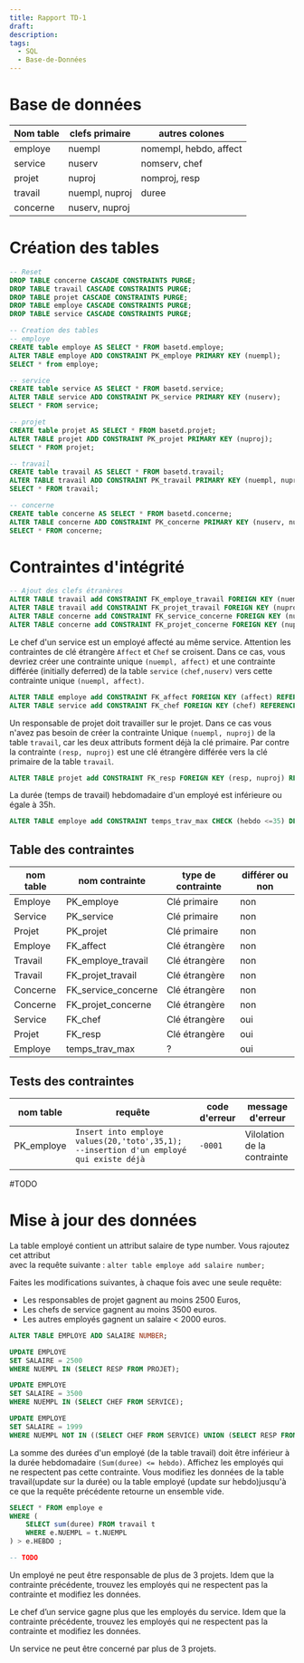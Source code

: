 ```yaml
---
title: Rapport TD-1
draft: 
description: 
tags:
  - SQL
  - Base-de-Données
---
```

# Base de données

| Nom table | clefs primaire | autres colones         |
| --------- | -------------- | ---------------------- |
| employe   | nuempl         | nomempl, hebdo, affect |
| service   | nuserv         | nomserv, chef          |
| projet    | nuproj         | nomproj, resp          |
| travail   | nuempl, nuproj | duree                  |
| concerne  | nuserv, nuproj |                        |

# Création des tables
```sql
-- Reset
DROP TABLE concerne CASCADE CONSTRAINTS PURGE;
DROP TABLE travail CASCADE CONSTRAINTS PURGE;
DROP TABLE projet CASCADE CONSTRAINTS PURGE;
DROP TABLE employe CASCADE CONSTRAINTS PURGE;
DROP TABLE service CASCADE CONSTRAINTS PURGE;

-- Creation des tables
-- employe
CREATE table employe AS SELECT * FROM basetd.employe;
ALTER TABLE employe ADD CONSTRAINT PK_employe PRIMARY KEY (nuempl);
SELECT * from employe;

-- service
CREATE table service AS SELECT * FROM basetd.service;
ALTER TABLE service ADD CONSTRAINT PK_service PRIMARY KEY (nuserv);
SELECT * FROM service;

-- projet
CREATE table projet AS SELECT * FROM basetd.projet;
ALTER TABLE projet ADD CONSTRAINT PK_projet PRIMARY KEY (nuproj);
SELECT * FROM projet;

-- travail
CREATE table travail AS SELECT * FROM basetd.travail;
ALTER TABLE travail ADD CONSTRAINT PK_travail PRIMARY KEY (nuempl, nuproj);
SELECT * FROM travail;

-- concerne
CREATE table concerne AS SELECT * FROM basetd.concerne;
ALTER TABLE concerne ADD CONSTRAINT PK_concerne PRIMARY KEY (nuserv, nuproj);
SELECT * FROM concerne;
```
# Contraintes d'intégrité
```sql
-- Ajout des clefs étranères
ALTER TABLE travail add CONSTRAINT FK_employe_travail FOREIGN KEY (nuempl) REFERENCES employe(nuempl);
ALTER TABLE travail add CONSTRAINT FK_projet_travail FOREIGN KEY (nuproj) REFERENCES projet(nuproj);
ALTER TABLE concerne add CONSTRAINT FK_service_concerne FOREIGN KEY (nuserv) REFERENCES service(nuserv);
ALTER TABLE concerne add CONSTRAINT FK_projet_concerne FOREIGN KEY (nuproj) REFERENCES projet(nuproj);
```
Le chef d'un service est un employé affecté au même service. Attention les contraintes de clé étrangère `Affect` et `Chef` se croisent. Dans ce cas, vous devriez créer une contrainte unique `(nuempl, affect)` et une contrainte différée (initially deferred) de la table `service` `(chef,nuserv)` vers cette contrainte unique `(nuempl, affect)`.
```sql
ALTER TABLE employe add CONSTRAINT FK_affect FOREIGN KEY (affect) REFERENCES service (nuserv);
ALTER TABLE service add CONSTRAINT FK_chef FOREIGN KEY (chef) REFERENCES employe (nuempl) DEFERRABLE;
```
Un responsable de projet doit travailler sur le projet. Dans ce cas vous n'avez pas besoin de créer la contrainte Unique `(nuempl, nuproj)` de la table `travail`, car les deux attributs forment déjà la clé primaire. Par contre la contrainte `(resp, nuproj)` est une clé étrangère différée vers la clé primaire de la table `travail`.
```sql
ALTER TABLE projet add CONSTRAINT FK_resp FOREIGN KEY (resp, nuproj) REFERENCES travail (nuempl, nuproj) DEFERRABLE;
```
La durée (temps de travail) hebdomadaire d'un employé est inférieure ou égale à 35h.
```sql
ALTER TABLE employe add CONSTRAINT temps_trav_max CHECK (hebdo <=35) DEFERRABLE;
```

## Table des contraintes

| nom table | nom contrainte      | type de contrainte | différer ou non |
| --------- | ------------------- | ------------------ | --------------- |
| Employe   | PK_employe          | Clé primaire       | non             |
| Service   | PK_service          | Clé primaire       | non             |
| Projet    | PK_projet           | Clé primaire       | non             |
| Employe   | FK_affect           | Clé étrangère      | non             |
| Travail   | FK_employe_travail  | Clé étrangère      | non             |
| Travail   | FK_projet_travail   | Clé étrangère      | non             |
| Concerne  | FK_service_concerne | Clé étrangère      | non             |
| Concerne  | FK_projet_concerne  | Clé étrangère      | non             |
| Service   | FK_chef             | Clé étrangère      | oui             |
| Projet    | FK_resp             | Clé étrangère      | oui             |
| Employe   | temps_trav_max      | ?                  | oui             |

## Tests des contraintes

| nom table  | requête                                                                                | code d'erreur | message d'erreur            |
| ---------- | -------------------------------------------------------------------------------------- | ------------- | --------------------------- |
| PK_employe | `Insert into employe values(20,'toto',35,1); --insertion d'un employé qui existe déjà` | `-0001`       | Vilolation de la contrainte |
|            |                                                                                        |               |                             |
#TODO

# Mise à jour des données
La table employé contient un attribut salaire de type number. Vous rajoutez cet attribut  
avec la requête suivante : `alter table employe add salaire number;`

Faites les modifications suivantes, à chaque fois avec une seule requête:  
- Les responsables de projet gagnent au moins 2500 Euros,  
- Les chefs de service gagnent au moins 3500 euros.  
- Les autres employés gagnent un salaire < 2000 euros.
```sql
ALTER TABLE EMPLOYE ADD SALAIRE NUMBER;

UPDATE EMPLOYE
SET SALAIRE = 2500
WHERE NUEMPL IN (SELECT RESP FROM PROJET);

UPDATE EMPLOYE
SET SALAIRE = 3500
WHERE NUEMPL IN (SELECT CHEF FROM SERVICE);

UPDATE EMPLOYE
SET SALAIRE = 1999
WHERE NUEMPL NOT IN ((SELECT CHEF FROM SERVICE) UNION (SELECT RESP FROM PROJET));
```

La somme des durées d'un employé (de la table travail) doit être inférieur à la durée hebdomadaire `(Sum(duree) <= hebdo)`. Affichez les employés qui ne respectent pas cette contrainte. Vous modifiez les données de la table travail(update sur la durée) ou la table employé (update sur hebdo)jusqu'à ce que la requête précédente retourne un ensemble vide.
```sql
SELECT * FROM employe e
WHERE (
	SELECT sum(duree) FROM travail t
	WHERE e.NUEMPL = t.NUEMPL
) > e.HEBDO ;

-- TODO
```
Un employé ne peut être responsable de plus de 3 projets. Idem que la contrainte précédente, trouvez les employés qui ne respectent pas la contrainte et modifiez les données.

Le chef d’un service gagne plus que les employés du service. Idem que la contrainte précédente, trouvez les employés qui ne respectent pas la contrainte et modifiez les données.

Un service ne peut être concerné par plus de 3 projets.
